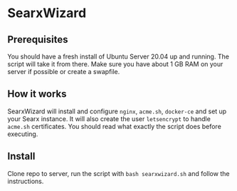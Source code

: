 # SearxWizard
## Prerequisites
You should have a fresh install of Ubuntu Server 20.04 up and running. The script will take it from there. Make sure you have about 1 GB RAM on your server if possible or create a swapfile.
## How it works
SearxWizard will install and configure `nginx`, `acme.sh`, `docker-ce` and set up your Searx instance. It will also create the user `letsencrypt` to handle `acme.sh` certificates. You should read what exactly the script does before executing.

## Install
Clone repo to server, run the script with `bash searxwizard.sh` and follow the instructions.
